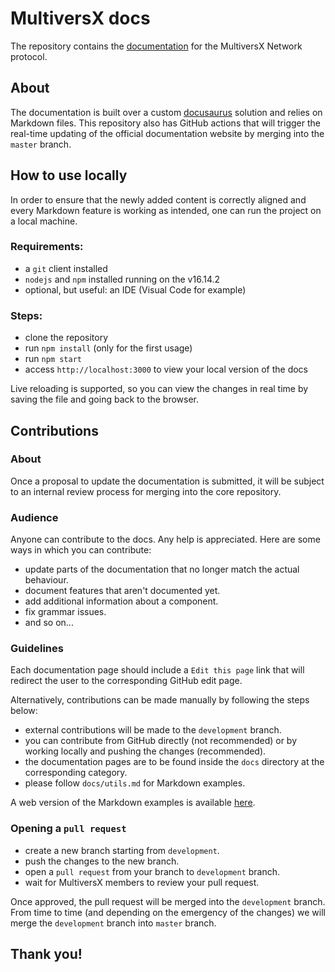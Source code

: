 # MultiversX docs

The repository contains the [documentation](https://docs.multiversx.com) for the MultiversX Network protocol.

## About

The documentation is built over a custom [docusaurus](https://docusaurus.io/) solution and relies on Markdown files.
This repository also has GitHub actions that will trigger the real-time updating of the official documentation website by merging into the `master` branch.

## How to use locally

In order to ensure that the newly added content is correctly aligned and every Markdown feature is working as intended, one can run the project on a local machine.

### Requirements:

- a `git` client installed
- `nodejs` and `npm` installed running on the v16.14.2
- optional, but useful: an IDE (Visual Code for example)

### Steps:

- clone the repository
- run `npm install` (only for the first usage)
- run `npm start`
- access `http://localhost:3000` to view your local version of the docs

Live reloading is supported, so you can view the changes in real time by saving the file and going back to the browser.

## Contributions

### About

Once a proposal to update the documentation is submitted, it will be subject to an internal review process for merging into the core repository.

### Audience

Anyone can contribute to the docs. Any help is appreciated. Here are some ways in which you can contribute:

- update parts of the documentation that no longer match the actual behaviour.
- document features that aren't documented yet.
- add additional information about a component.
- fix grammar issues.
- and so on...

### Guidelines

Each documentation page should include a `Edit this page` link that will redirect the user to the corresponding GitHub edit page. 

Alternatively, contributions can be made manually by following the steps below:

- external contributions will be made to the `development` branch.
- you can contribute from GitHub directly (not recommended) or by working locally and pushing the changes (recommended).
- the documentation pages are to be found inside the `docs` directory at the corresponding category.
- please follow `docs/utils.md` for Markdown examples.

A web version of the Markdown examples is available [here](https://docs.multiversx.com/utils/).

### Opening a `pull request`

- create a new branch starting from `development`.
- push the changes to the new branch.
- open a `pull request` from your branch to `development` branch.
- wait for MultiversX members to review your pull request.

Once approved, the pull request will be merged into the `development` branch. From time to time (and depending on the emergency of the changes) we will merge the `development` branch into `master` branch.

## **Thank you!**
